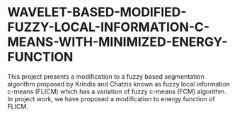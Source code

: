 # WAVELET-BASED-MODIFIED-FUZZY-LOCAL-INFORMATION-C-MEANS-WITH-MINIMIZED-ENERGY-FUNCTION
This project presents a modification to a fuzzy based segmentation algorithm proposed by Krindis and Chatzis known as fuzzy local information c-means (FLICM) which has a variation of fuzzy c-means (FCM) algorithm. In project work, we have proposed a modification to energy function of FLICM.
